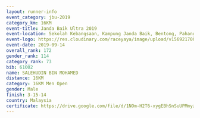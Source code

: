 ```yaml
---
layout: runner-info 
event_category: jbu-2019 
category_km: 16KM 
event-title: Janda Baik Ultra 2019
event-location: Sekolah Kebangsaan, Kampung Janda Baik, Bentong, Pahang, Malaysia 
event-logo: https://res.cloudinary.com/raceyaya/image/upload/v1569217009/logo/janda-baik_vch1pc.jpg 
event-date: 2019-09-14 
overall_rank: 172
gender_rank: 114
category_rank: 73
bib: 61002
name: SALEHUDIN BIN MOHAMED
distance: 16KM
category: 16KM Men Open
gender: Male
finish: 3-15-14
country: Malaysia
certificate: https://drive.google.com/file/d/1NOm-H2T6-xygEBhSnSuUPMmyzJzohms2/view?usp=sharing
---
```

